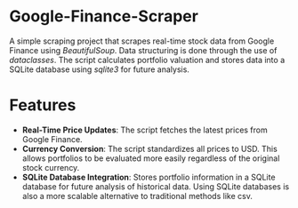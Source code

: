 # Google-Finance-Scraper

A simple scraping project that scrapes real-time stock data from Google Finance using *BeautifulSoup*. Data structuring is done through the use of *dataclasses*. The script calculates portfolio valuation and stores data into a SQLite database using *sqlite3* for future analysis.

# Features
- **Real-Time Price Updates**: The script fetches the latest prices from Google Finance.
- **Currency Conversion**: The script standardizes all prices to USD. This allows portfolios to be evaluated more easily regardless of the original stock currency.
- **SQLite Database Integration**: Stores portfolio information in a SQLite database for future analysis of historical data. Using SQLite databases is also a more scalable alternative to traditional methods like csv.